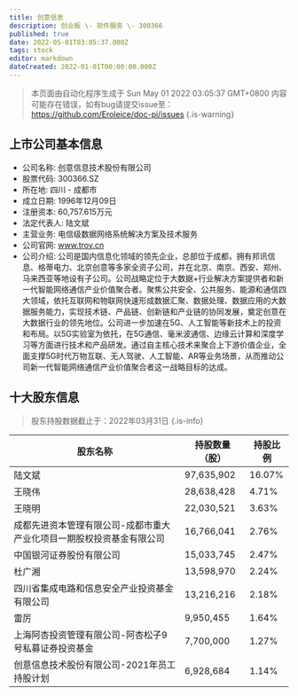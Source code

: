 ```yaml
---
title: 创意信息
description: 创业板 \- 软件服务 \- 300366
published: true
date: 2022-05-01T03:05:37.000Z
tags: stock
editor: markdown
dateCreated: 2022-01-01T00:00:00.000Z
---
```


> 本页面由自动化程序生成于 Sun May 01 2022 03:05:37 GMT+0800
> 内容可能存在错误，如有bug请提交issue至：https://github.com/Eroleice/doc-pi/issues
{.is-warning}

## 上市公司基本信息
- 公司名称: 创意信息技术股份有限公司
- 股票代码: 300366.SZ
- 所在地: 四川 - 成都市
- 成立日期: 1996年12月09日
- 注册资本: 60,757.615万元
- 法定代表人: 陆文斌
- 主营业务: 电信级数据网络系统解决方案及技术服务
- 公司官网: www.troy.cn
- 公司介绍: 公司是国内信息化领域的领先企业，总部位于成都，拥有邦讯信息、格蒂电力、北京创意等多家全资子公司，并在北京、南京、西安、郑州、马来西亚等地设有子公司。公司战略定位于大数据+行业解决方案提供者和新一代智能网络通信产业价值聚合者。聚焦公共安全、公共服务、能源和通信四大领域，依托互联网和物联网快速形成数据汇聚、数据处理、数据应用的大数据服务能力，实现技术链、产品链、创新链和产业链的协同发展，奠定创意在大数据行业的领先地位。公司进一步加速在5G、人工智能等新技术上的投资和布局。以5G实验室为依托，在5G通信、毫米波通信、边缘云计算和深度学习等方面进行技术和产品研发。通过自主核心技术来聚合上下游价值企业，全面支撑5G时代万物互联、无人驾驶、人工智能、AR等业务场景，从而推动公司新一代智能网络通信产业价值聚合者这一战略目标的达成。


## 十大股东信息
> 股东持股数据截止于：2022年03月31日
{.is-info}

| 股东名称 | 持股数量（股） | 持股比例 |
| --- | --- | --- |
| 陆文斌 | 97,635,902 | 16.07% |
| 王晓伟 | 28,638,428 | 4.71% |
| 王晓明 | 22,030,521 | 3.63% |
| 成都先进资本管理有限公司-成都市重大产业化项目一期股权投资基金有限公司 | 16,766,041 | 2.76% |
| 中国银河证券股份有限公司 | 15,033,745 | 2.47% |
| 杜广湘 | 13,598,970 | 2.24% |
| 四川省集成电路和信息安全产业投资基金有限公司 | 13,216,216 | 2.18% |
| 雷厉 | 9,950,455 | 1.64% |
| 上海阿杏投资管理有限公司-阿杏松子9号私募证券投资基金 | 7,700,000 | 1.27% |
| 创意信息技术股份有限公司-2021年员工持股计划 | 6,928,684 | 1.14% |




